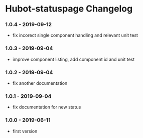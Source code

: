 Hubot-statuspage Changelog
==========================
### 1.0.4 - 2019-09-12
- fix incorect single component handling and relevant unit test

### 1.0.3 - 2019-09-04
- improve component listing, add component id and unit test

### 1.0.2 - 2019-09-04
- fix another documentation

### 1.0.1 - 2019-09-04
- fix documentation for new status

### 1.0.0 - 2019-06-11
- first version
